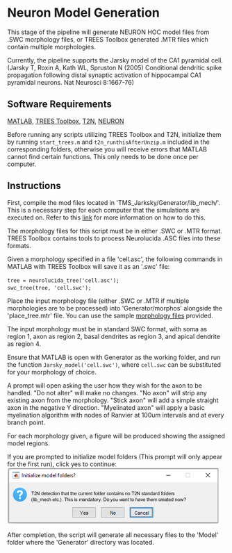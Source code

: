 # Neuron Model Generation
This stage of the pipeline will generate NEURON HOC model files from .SWC morphology files, or TREES Toolbox generated .MTR files which contain multiple morphologies.

Currently, the pipeline supports the Jarsky model of the CA1 pyramidal cell. (Jarsky T, Roxin A, Kath WL, Spruston N (2005) Conditional dendritic spike propagation following distal synaptic activation of hippocampal CA1 pyramidal neurons. Nat Neurosci 8:1667-76)

## Software Requirements

[MATLAB](https://www.mathworks.com/), [TREES Toolbox](http://treestoolbox.org/), [T2N](https://www.treestoolbox.org/T2N.html), [NEURON](https://www.neuron.yale.edu/neuron/)

Before running any scripts utilizing TREES Toolbox and T2N, initialize them by running <code>start_trees.m</code> and <code>t2n_runthisAfterUnzip.m</code> included in the corresponding folders, otherwise you will receive errors that MATLAB cannot find certain functions. This only needs to be done once per computer.

## Instructions

First, compile the mod files located in 'TMS_Jarksky/Generator/lib_mech/'. This is a necessary step for each computer that the simulations are executed on. Refer to this [link](https://www.neuron.yale.edu/phpBB/viewtopic.php?t=3263) for more information on how to do this.

The morphology files for this script must be in either .SWC or .MTR format. TREES Toolbox contains tools to process Neurolucida .ASC files into these formats.

Given a morphology specified in a file 'cell.asc', the following commands in MATLAB with TREES Toolbox will save it as an '.swc' file:

<code>tree = neurolucida_tree('cell.asc');</code>  
<code>swc_tree(tree, 'cell.swc');</code>

Place the input morphology file (either .SWC or .MTR if multiple morphologies are to be processed) into 'Generator/morphos' alongside the 'place_tree.mtr' file. You can use the sample [morphology files](../Neuron-Reconstructions) provided.

The input morphology must be in standard SWC format, with soma as region 1, axon as region 2, basal dendrites as region 3, and apical dendrite as region 4.

Ensure that MATLAB is open with Generator as the working folder, and run the function <code>Jarsky_model('cell.swc')</code>, where <code>cell.swc</code> can be substituted for your morphology of choice.

A prompt will open asking the user how they wish for the axon to be handled. "Do not alter" will make no changes. "No axon" will strip any existing axon from the morphology. "Stick axon" will add a simple straight axon in the negative Y direction. "Myelinated axon" will apply a basic myelination algorithm with nodes of Ranvier at 100um intervals and at every branch point.

For each morphology given, a figure will be produced showing the assigned model regions.

If you are prompted to initialize model folders (This prompt will only appear for the first run), click yes to continue:
![image](confirmation_dialog.png)



After completion, the script will generate all necessary files to the 'Model' folder where the 'Generator' directory was located.
